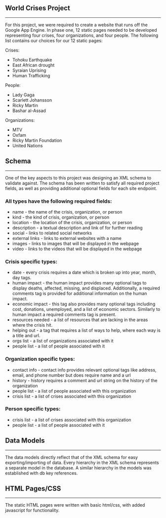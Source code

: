 ## World Crises Project ##

---

For this project, we were required to create a website that runs off the Google App Engine. In phase one, 12 static pages needed to be developed representing four crises, four organizations, and four people. The following list contains our choices for our 12 static pages:

Crises:
  * Tohoku Earthquake
  * East African drought
  * Syraian Uprising
  * Human Trafficking

People:
  * Lady Gaga
  * Scarlett Johansson
  * Ricky Martin
  * Bashar al-Assad

Organizations:
  * MTV
  * Oxfam
  * Ricky Martin Foundation
  * United Nations

## Schema ##

---

One of the key aspects to this project was designing an XML schema to validate against. The schema has been written to satisfy all required project fields, as well as providing additional optional fields for each site endpoint.

### All types have the following required fields: ###
  * name - the name of the crisis, organization, or person
  * kind - the kind of crisis, organization, or person
  * location - the location of the crisis, organization, or person
  * description - a textual description and link of for further reading
  * social - links to related social networks
  * external links - links to external websites with a name
  * images - links to images that will be displayed in the webpage
  * video - links to the videos that will be displayed in the webpage

### Crisis specific types: ###
  * date - every crisis requires a date which is broken up into year, month, day tags.
  * human impact - the human impact provides many optional tags to display deaths, affected, missing, and displaced. Additionally, a required comments tag is provided for additional information on the human impact.
  * economic impact - this tag also provides many optional tags including cost, donations, unemployed, and a list of economic sectors. Similarly to human impact a required comments tag is present.
  * resources needed - a list of resources that are lacking in the areas where the crisis hit.
  * helping out - a tag that requires a list of ways to help, where each way is a title and url.
  * orgs list - a list of organizations associated with it
  * people list - a list of people associated with it

### Organization specific types: ###
  * contact info - contact info provides relevant optional tags like address, email, and phone number but does require name and a url
  * history - history requires a comment and url string on the history of the organization
  * people list - a list of people associated with this organization
  * crisis list - a list of crises associated with this organization

### Person specific types: ###
  * crisis list - a list of crises associated with this organization
  * people list - a list of people associated with it

## Data Models ##

---

The data models directly reflect that of the XML schema for easy exporting/importing of data. Every hierarchy in the XML schema represents a separate model in the database. A similar hierarchy in the models was established with db key references.

## HTML Pages/CSS ##

---

The static HTML pages were written with basic html/css, with added javascript for functionality.